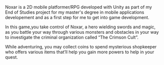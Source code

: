 Noxar is a 2D mobile platformer/RPG developed with Unity as part of my End of Studies project for my master's degree in mobile applications developement and as a
first step for me to get into game development.

In this game,you take control of Noxar, a hero wielding swords and magic, as you battle your way through various monsters and obstacles in your way to investigate the criminal organization called “The Crimson Cult”.

While adventuring, you may collect coins to spend mysterious shopkeeper who offers various items that’ll help you gain more powers to help in your quest.
